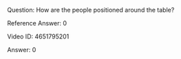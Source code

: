 Question: How are the people positioned around the table?

Reference Answer: 0

Video ID: 4651795201

Answer: 0

